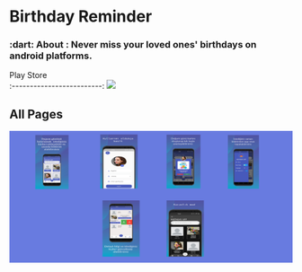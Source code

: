 <h1 align="left"> Birthday Reminder </h1>



<h3 align="left">
   :dart: About : 
  Never miss your loved ones' birthdays on android platforms. 
</h3>

  Play Store        
:-------------------------:
[<img src="https://upload.wikimedia.org/wikipedia/commons/thumb/7/78/Google_Play_Store_badge_EN.svg/512px-Google_Play_Store_badge_EN.svg.png" width="350" >](https://play.google.com/store/apps/details?id=com.keremduman.birthday)

## All Pages
<img src="/git.png">
  
